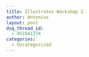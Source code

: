 ```yaml
---
title: Illustrator Workshop 2
author: Antonius
layout: post
dsq_thread_id:
  - 951941374
categories:
  - Uncategorized
---
```

#

